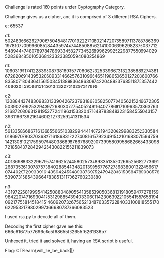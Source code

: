 Challenge is rated 160 points under Cyptography Category.

Challenge gives us a cipher, and it is comprised of 3 different RSA Ciphers.

e: 65537

c1: 5024836662627906750454817701922271080214720765897113783786369197810770999608528443597447448508876214100063962982376037712548944474807897847869334582773452689962992522987755069402952836848501053684233233850594080254869

n1: 10603199174122839808738169357706062732533966731323858892743816728206914395320609331466257631096646511986506501272036007668358071304364156150345138983648630874220488837685118753574424686204595981514561343227316297317899

c2: 130884437483098301339042672379318680582507704056215246672305503902799253294397268030727540524911640778691710963573363763216872030631281953772411963153320471648783848323158455504315739311667392161460121273259241311534

n2: 5613358668671613665566510382994441407219432062998832523305840186970780370368271618683122274081615792349154210168307159475914213081021759597948038689876676892007399580995868266543309872185843728429426430822156211839073

c3: 40136988332296795741662524458025734893351353026652568277369126873536130787573840288544348201399567767278683800132245661707440297299339161485942455489387697524794283615358478900857853907316854396647838513117062760230880

n3: 43197226819995414250880489055413585390503681019180594772781599842207471693041753129885439403306011423063922105541557658194092177558145184151460920732675652134876335722840331008185551706229533179802997366680787866083523

I used rsa.py to decode all of them.

Decoding the first cipher gave me this:
666c61677b77696c6c5f68655f62655f6261636b7

Unhexed it, tried it and solved it, having an RSA script is useful. 

Flag: CTFlearn{will_he_be_back}

